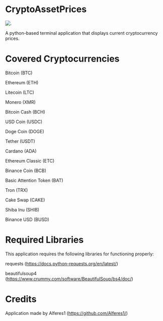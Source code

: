 # CryptoAssetPrices
![.](https://user-images.githubusercontent.com/93006846/148598557-34f8a5fb-6c50-4c07-94aa-f2a3b5412f1e.png)

A python-based terminal application that displays current cryptocurrency prices.

# Covered Cryptocurrencies
Bitcoin (BTC)

Ethereum (ETH)

Litecoin (LTC)

Monero (XMR)

Bitcoin Cash (BCH)

USD Coin (USDC)

Doge Coin (DOGE)

Tether (USDT)

Cardano (ADA)

Ethereum Classic (ETC)

Binance Coin (BCB)

Basic Attention Token (BAT)

Tron (TRX)

Cake Swap (CAKE)

Shiba Inu (SHIB)

Binance USD (BUSD)

# Required Libraries
This application requires the following libraries for functioning properly:

requests (https://docs.python-requests.org/en/latest/)

beautifulsoup4 (https://www.crummy.com/software/BeautifulSoup/bs4/doc/)

# Credits
Application made by Alferes1 (https://github.com/Alferes1/)
